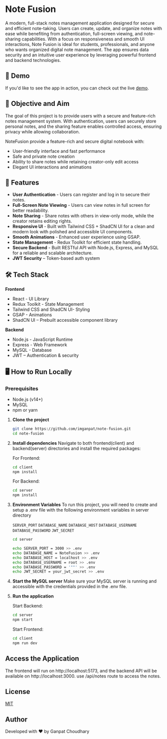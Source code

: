 # Note Fusion

A modern, full-stack notes management application designed for secure and efficient note-taking. Users can create, update, and organize notes with ease while benefiting from authentication, full-screen viewing, and note-sharing capabilities. With a focus on responsiveness and smooth UI interactions, Note Fusion is ideal for students, professionals, and anyone who wants organized digital note management. The app ensures data security and an intuitive user experience by leveraging powerful frontend and backend technologies.

## 🎯 Demo

If you'd like to see the app in action, you can check out the live [demo](https://note-fusion-gc.vercel.app).

## 📝 Objective and Aim

The goal of this project is to provide users with a secure and feature-rich notes management system. With authentication, users can securely store personal notes, and the sharing feature enables controlled access, ensuring privacy while allowing collaboration.

NoteFusion provide a feature-rich and secure digital notebook with:

- User-friendly interface and fast performance
- Safe and private note creation
- Ability to share notes while retaining creator-only edit access
- Elegant UI interactions and animations

## 🚀 Features

- **User Authentication** - Users can register and log in to secure their notes.
- **Full-Screen Note Viewing** - Users can view notes in full screen for better readability.
- **Note Sharing** - Share notes with others in view-only mode, while the creator retains editing rights.
- **Responsive UI** - Built with Tailwind CSS + ShadCN UI for a clean and modern look with polished and accessible UI components.
- **Smooth Animations** - Enhanced user experience using GSAP.
- **State Management** - Redux Toolkit for efficient state handling.
- **Secure Backend** - Built RESTful API with Node.js, Express, and MySQL for a reliable and scalable architecture.
- **JWT Security** – Token-based auth system

## 🛠️ Tech Stack

**Frontend**

- React - UI Library
- Redux Toolkit - State Management
- Tailwind CSS and ShadCN UI- Styling
- GSAP - Animations
- ShadCN UI – Prebuilt accessible component library

**Backend**

- Node.js - JavaScript Runtime
- Express - Web Framework
- MySQL - Database
- JWT – Authentication & security

## 🖥️ How to Run Locally

### Prerequisites

- Node.js (v14+)
- MySQL
- npm or yarn

1. **Clone the project**

   ```bash
   git clone https://github.com/imganpat/note-fusion.git
   cd note-fusion
   ```

2. **Install dependencies**
   Navigate to both frontend(client) and backend(server) directories and install the required packages:

   For Frontend:

   ```bash
   cd client
   npm install
   ```

   For Backend:

   ```bash
   cd server
   npm install
   ```

3. **Environment Variables**
   To run this project, you will need to create and setup a .env file with the following environment variables in server directory

   `SERVER_PORT`
   `DATABASE_NAME`
   `DATABASE_HOST`
   `DATABASE_USERNAME`
   `DATABASE_PASSWORD`
   `JWT_SECRET`

   ```bash
   cd server
   ```

   ```bash
   echo SERVER_PORT = 3000 >> .env
   echo DATABASE_NAME = NoteFusion >> .env
   echo DATABASE_HOST = localhost >> .env
   echo DATABASE_USERNAME = root >> .env
   echo DATABASE_PASSWORD = '""' >> .env
   echo JWT_SECRET = your_jwt_secret >> .env
   ```

4. **Start the MySQL server**
   Make sure your MySQL server is running and accessible with the credentials provided in the .env file.

5. **Run the application**

   Start Backend:

   ```bash
   cd server
   npm start
   ```

   Start Frontend:

   ```bash
   cd client
   npm run dev
   ```

## Access the Application

The frontend will run on http://localhost:5173, and the backend API will be available on http://localhost:3000. use /api/notes route to access the notes.

## License

[MIT](https://choosealicense.com/licenses/mit/)

## Author

Developed with ❤️ by Ganpat Choudhary
